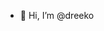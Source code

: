 - 👋 Hi, I’m @dreeko
<!---
dreeko/dreeko is a ✨ special ✨ repository because its `README.md` (this file) appears on your GitHub profile.
You can click the Preview link to take a look at your changes.
--->
